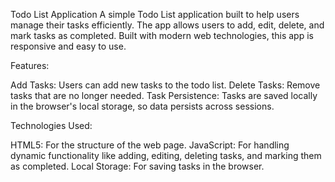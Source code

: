 Todo List Application
A simple Todo List application built to help users manage their tasks efficiently. The app allows users to add, edit, delete, and mark tasks as completed. Built with modern web technologies, this app is responsive and easy to use.

Features: 

Add Tasks: Users can add new tasks to the todo list.
Delete Tasks: Remove tasks that are no longer needed.
Task Persistence: Tasks are saved locally in the browser's local storage, so data persists across sessions.

Technologies Used: 

HTML5: For the structure of the web page.
JavaScript: For handling dynamic functionality like adding, editing, deleting tasks, and marking them as completed.
Local Storage: For saving tasks in the browser.

